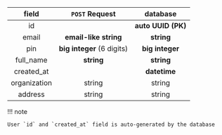 field | `POST` Request | database |
:-:| :-: | :-:|
id     |  | **auto UUID (PK)**
email | **email-like string**| **string**
pin | **big integer** (6 digits) | **big integer**
full_name | **string** | **string**
created_at |  | **datetime**
organization | string | string
address | string | string

!!! note

    User `id` and `created_at` field is auto-generated by the database
